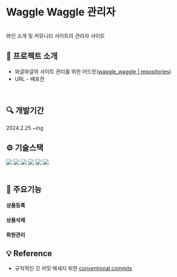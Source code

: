 # Waggle Waggle 관리자

<br>
와인 소개 및 커뮤니티 사이트의 관리자 사이트

## 💁 프로젝트 소개

- 와글와글의 사이트 관리를 위한 어드민([waggle_waggle | repositories](https://github.com/hyooo11/waggle_waggle))
- URL - 배포전

<br>

## 🔍 개발기간

2024.2.25 ~ing

## ⚙ 기술스택

<div>
  <img src="https://img.shields.io/badge/Next.js-000?style=for-the-badge&logo=nextdotjs&logoColor=white">
  <img src="https://img.shields.io/badge/React-61DAFB?style=for-the-badge&logo=react&logoColor=white">
  <img src="https://img.shields.io/badge/Typescript-3178C6?style=for-the-badge&logo=Typescript&logoColor=white"/>
  <img src="https://img.shields.io/badge/Redux-593D88?style=for-the-badge&logo=redux&logoColor=white">
  <img src="https://img.shields.io/badge/HTML5-E34F26?style=for-the-badge&logo=html5&logoColor=white">
  <img src="https://img.shields.io/badge/CSS3-1572B6?style=for-the-badge&logo=css3&logoColor=white">
</div><br>

## 📌 주요기능

#### 상품등록

#### 상품삭제

#### 화원관리

## 💡 Reference

- 규칙적인 깃 커밋 메세지 위한 [conventional commits](https://www.conventionalcommits.org/en/v1.0.0/)

